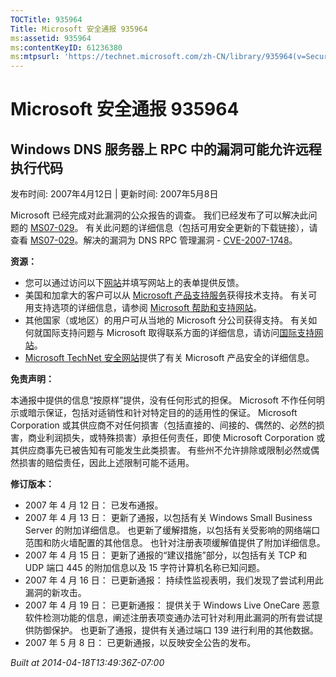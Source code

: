 ```yaml
---
TOCTitle: 935964
Title: Microsoft 安全通报 935964
ms:assetid: 935964
ms:contentKeyID: 61236380
ms:mtpsurl: 'https://technet.microsoft.com/zh-CN/library/935964(v=Security.10)'
---
```




Microsoft 安全通报 935964
=========================

Windows DNS 服务器上 RPC 中的漏洞可能允许远程执行代码
-----------------------------------------------------

发布时间: 2007年4月12日 | 更新时间: 2007年5月8日

Microsoft 已经完成对此漏洞的公众报告的调查。 我们已经发布了可以解决此问题的 [MS07-029](http://go.microsoft.com/fwlink/?linkid=88083)。 有关此问题的详细信息（包括可用安全更新的下载链接），请查看 [MS07-029](http://go.microsoft.com/fwlink/?linkid=88083)。解决的漏洞为 DNS RPC 管理漏洞 - [CVE-2007-1748](http://www.cve.mitre.org/cgi-bin/cvename.cgi?name=cve-2007-1748)。

**资源：**

-   您可以通过访问以下[网站](https://support.microsoft.com/common/survey.aspx?scid=sw;en;1257&amp;showpage=1&amp;ws=technet&amp;sd=tech)并填写网站上的表单提供反馈。
-   美国和加拿大的客户可以从 [Microsoft 产品支持服务](http://go.microsoft.com/fwlink/?linkid=21131)获得技术支持。 有关可用支持选项的详细信息，请参阅 [Microsoft 帮助和支持网站](http://support.microsoft.com/default.aspx?ln=zh-cn)。
-   其他国家（或地区）的用户可从当地的 Microsoft 分公司获得支持。 有关如何就国际支持问题与 Microsoft 取得联系方面的详细信息，请访问[国际支持网站](http://go.microsoft.com/fwlink/?linkid=21155)。
-   [Microsoft TechNet 安全网站](http://go.microsoft.com/fwlink/?linkid=21132)提供了有关 Microsoft 产品安全的详细信息。

**免责声明：**

本通报中提供的信息“按原样”提供，没有任何形式的担保。 Microsoft 不作任何明示或暗示保证，包括对适销性和针对特定目的的适用性的保证。 Microsoft Corporation 或其供应商不对任何损害（包括直接的、间接的、偶然的、必然的损害，商业利润损失，或特殊损害）承担任何责任，即使 Microsoft Corporation 或其供应商事先已被告知有可能发生此类损害。 有些州不允许排除或限制必然或偶然损害的赔偿责任，因此上述限制可能不适用。

**修订版本：**

-   2007 年 4 月 12 日： 已发布通报。
-   2007 年 4 月 13 日： 更新了通报，以包括有关 Windows Small Business Server 的附加详细信息。 也更新了缓解措施，以包括有关受影响的网络端口范围和防火墙配置的其他信息。 也针对注册表项缓解值提供了附加详细信息。
-   2007 年 4 月 15 日： 更新了通报的“建议措施”部分，以包括有关 TCP 和 UDP 端口 445 的附加信息以及 15 字符计算机名称已知问题。
-   2007 年 4 月 16 日： 已更新通报： 持续性监视表明，我们发现了尝试利用此漏洞的新攻击。
-   2007 年 4 月 19 日： 已更新通报： 提供关于 Windows Live OneCare 恶意软件检测功能的信息，阐述注册表项变通办法可针对利用此漏洞的所有尝试提供防御保护。 也更新了通报，提供有关通过端口 139 进行利用的其他数据。
-   2007 年 5 月 8 日： 已更新通报，以反映安全公告的发布。

*Built at 2014-04-18T13:49:36Z-07:00*
